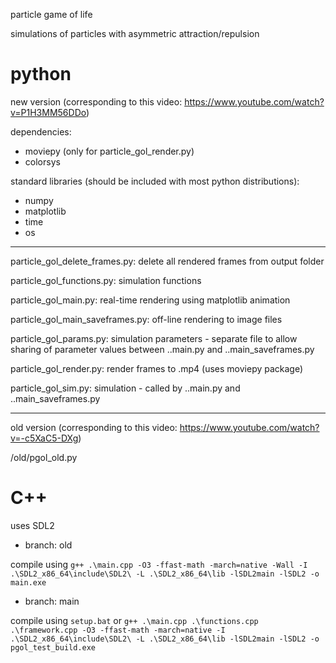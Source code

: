 particle game of life

simulations of particles with asymmetric attraction/repulsion

# python
new version (corresponding to this video: https://www.youtube.com/watch?v=P1H3MM56DDo)

dependencies:
- moviepy (only for particle_gol_render.py)
- colorsys

standard libraries (should be included with most python distributions):
- numpy
- matplotlib
- time
- os

----

  particle_gol_delete_frames.py: delete all rendered frames from output folder
  
  particle_gol_functions.py: simulation functions
  
  particle_gol_main.py: real-time rendering using matplotlib animation
  
  particle_gol_main_saveframes.py: off-line rendering to image files
  
  particle_gol_params.py: simulation parameters - separate file to allow sharing of parameter values between ..main.py and ..main_saveframes.py
  
  particle_gol_render.py: render frames to .mp4 (uses moviepy package)
  
  particle_gol_sim.py: simulation - called by ..main.py and ..main_saveframes.py

----

old version (corresponding to this video: https://www.youtube.com/watch?v=-c5XaC5-DXg)

  /old/pgol_old.py 
  
# C++
uses SDL2 

- branch: old

compile using `g++ .\main.cpp -O3 -ffast-math -march=native -Wall -I .\SDL2_x86_64\include\SDL2\ -L .\SDL2_x86_64\lib -lSDL2main -lSDL2 -o main.exe`

- branch: main

compile using `setup.bat` or `g++ .\main.cpp .\functions.cpp .\framework.cpp -O3 -ffast-math -march=native -I .\SDL2_x86_64\include\SDL2\ -L .\SDL2_x86_64\lib -lSDL2main -lSDL2 -o pgol_test_build.exe`


  
